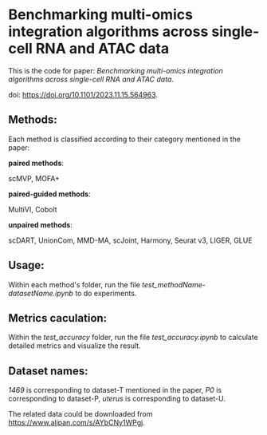 # Benchmarking multi-omics integration algorithms across single-cell RNA and ATAC data

This is the code for paper: *Benchmarking multi-omics integration algorithms across single-cell RNA and ATAC data*.

doi: https://doi.org/10.1101/2023.11.15.564963.

## Methods:
Each method is classified according to their category mentioned in the paper:

__paired methods__:

scMVP, MOFA+

__paired-guided methods__:

MultiVI, Cobolt

__unpaired methods__:

scDART, UnionCom, MMD-MA, scJoint, Harmony, Seurat v3, LIGER, GLUE

## Usage:
Within each method's folder, run the file *test_methodName-datasetName.ipynb* to do experiments.

## Metrics caculation:
Within the *test_accuracy* folder, run the file *test_accuracy.ipynb* to calculate detailed metrics and visualize the result.

## Dataset names:
*1469* is corresponding to dataset-T mentioned in the paper, *P0* is corresponding to dataset-P, *uterus* is corresponding to dataset-U.

The related data could be downloaded from https://www.alipan.com/s/AYbCNy1WPgj.
